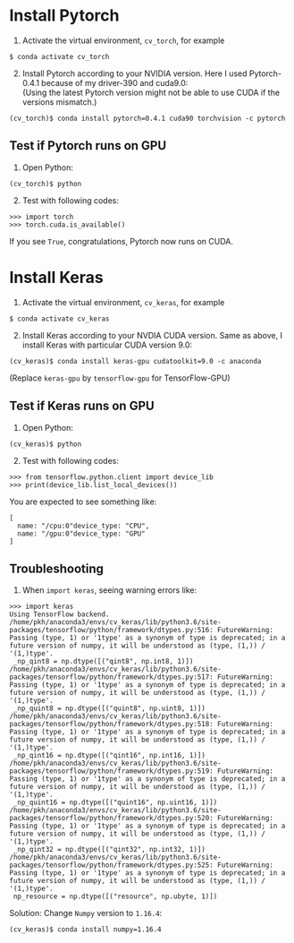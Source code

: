 # Install Pytorch
1. Activate the virtual environment, `cv_torch`, for example
```
$ conda activate cv_torch
```
2. Install Pytorch according to your NVIDIA version. Here I used Pytorch-0.4.1 because of my driver-390 and cuda9.0:  
(Using the latest Pytorch version might not be able to use CUDA if the versions mismatch.)
```
(cv_torch)$ conda install pytorch=0.4.1 cuda90 torchvision -c pytorch
```
## Test if Pytorch runs on GPU
1. Open Python:
```
(cv_torch)$ python
```
2. Test with following codes:
```
>>> import torch
>>> torch.cuda.is_available()
```
If you see `True`, congratulations, Pytorch now runs on CUDA.

# Install Keras
1. Activate the virtual environment, `cv_keras`, for example
```
$ conda activate cv_keras
```
2. Install Keras according to your NVDIA CUDA version. Same as above, I install Keras with particular CUDA version 9.0:
```
(cv_keras)$ conda install keras-gpu cudatoolkit=9.0 -c anaconda
```
(Replace `keras-gpu` by `tensorflow-gpu` for TensorFlow-GPU)
## Test if Keras runs on GPU
1. Open Python:
```
(cv_keras)$ python
```
2. Test with following codes:
```
>>> from tensorflow.python.client import device_lib
>>> print(device_lib.list_local_devices())
```
You are expected to see something like:
```
[
  name: "/cpu:0"device_type: "CPU",
  name: "/gpu:0"device_type: "GPU"
]
```

## Troubleshooting
1. When `import keras`, seeing warning errors like:
```
>>> import keras
Using TensorFlow backend.
/home/pkh/anaconda3/envs/cv_keras/lib/python3.6/site-packages/tensorflow/python/framework/dtypes.py:516: FutureWarning: Passing (type, 1) or '1type' as a synonym of type is deprecated; in a future version of numpy, it will be understood as (type, (1,)) / '(1,)type'.
 _np_qint8 = np.dtype([("qint8", np.int8, 1)])
/home/pkh/anaconda3/envs/cv_keras/lib/python3.6/site-packages/tensorflow/python/framework/dtypes.py:517: FutureWarning: Passing (type, 1) or '1type' as a synonym of type is deprecated; in a future version of numpy, it will be understood as (type, (1,)) / '(1,)type'.
 _np_quint8 = np.dtype([("quint8", np.uint8, 1)])
/home/pkh/anaconda3/envs/cv_keras/lib/python3.6/site-packages/tensorflow/python/framework/dtypes.py:518: FutureWarning: Passing (type, 1) or '1type' as a synonym of type is deprecated; in a future version of numpy, it will be understood as (type, (1,)) / '(1,)type'.
 _np_qint16 = np.dtype([("qint16", np.int16, 1)])
/home/pkh/anaconda3/envs/cv_keras/lib/python3.6/site-packages/tensorflow/python/framework/dtypes.py:519: FutureWarning: Passing (type, 1) or '1type' as a synonym of type is deprecated; in a future version of numpy, it will be understood as (type, (1,)) / '(1,)type'.
 _np_quint16 = np.dtype([("quint16", np.uint16, 1)])
/home/pkh/anaconda3/envs/cv_keras/lib/python3.6/site-packages/tensorflow/python/framework/dtypes.py:520: FutureWarning: Passing (type, 1) or '1type' as a synonym of type is deprecated; in a future version of numpy, it will be understood as (type, (1,)) / '(1,)type'.
 _np_qint32 = np.dtype([("qint32", np.int32, 1)])
/home/pkh/anaconda3/envs/cv_keras/lib/python3.6/site-packages/tensorflow/python/framework/dtypes.py:525: FutureWarning: Passing (type, 1) or '1type' as a synonym of type is deprecated; in a future version of numpy, it will be understood as (type, (1,)) / '(1,)type'.
 np_resource = np.dtype([("resource", np.ubyte, 1)])
```
Solution: Change `Numpy` version to `1.16.4`:
```
(cv_keras)$ conda install numpy=1.16.4
```

